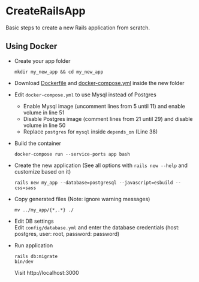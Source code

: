 # CreateRailsApp

Basic steps to create a new Rails application from scratch.

## Using Docker
- Create your app folder
  ```
  mkdir my_new_app && cd my_new_app 
  ```
- Download [Dockerfile](Dockerfile) and [docker-compose.yml](docker-compose.yml) inside the new folder
- Edit `docker-compose.yml` to use Mysql instead of Postgres
    - Enable Mysql image (uncomment lines from 5 until 11) and enable volume in line 51
    - Disable Postgres image (comment lines from 21 until 29) and disable volume in line 50
    - Replace `postgres` for `mysql` inside `depends_on` (Line 38)
- Build the container
  ```
  docker-compose run --service-ports app bash
  ```
- Create the new application (See all options with `rails new --help` and customize based on it)
  ```
  rails new my_app --database=postgresql --javascript=esbuild --css=sass
  ```
- Copy generated files (Note: ignore warning messages)
  ```
  mv ../my_app/{*,.*} ./
  ```
- Edit DB settings    
  Edit `config/database.yml` and enter the database credentials (host: postgres, user: root, password: password)

- Run application
  ```
  rails db:migrate
  bin/dev
  ```
  Visit http://localhost:3000